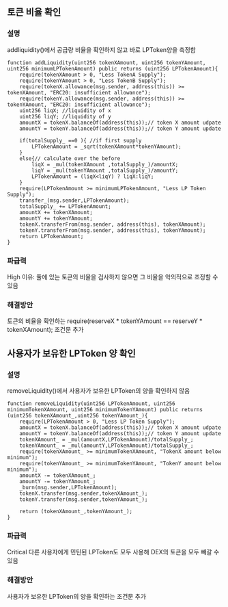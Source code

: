## 토큰 비율 확인
### 설명
addliquidity()에서 공급량 비율을 확인하지 않고 바로 LPToken양을 측정함
```
function addLiquidity(uint256 tokenXAmount, uint256 tokenYAmount, uint256 minimumLPTokenAmount) public returns (uint256 LPTokenAmount){
    require(tokenXAmount > 0, "Less TokenA Supply");
    require(tokenYAmount > 0, "Less TokenB Supply");
    require(tokenX.allowance(msg.sender, address(this)) >= tokenXAmount, "ERC20: insufficient allowance");
    require(tokenY.allowance(msg.sender, address(this)) >= tokenYAmount, "ERC20: insufficient allowance");
    uint256 liqX; //liquidity of x
    uint256 liqY; //liquidity of y
    amountX = tokenX.balanceOf(address(this));// token X amount udpate
    amountY = tokenY.balanceOf(address(this));// token Y amount update
    
    if(totalSupply_ ==0 ){ //if first supply 
        LPTokenAmount = _sqrt(tokenXAmount*tokenYAmount);
    }
    else{// calculate over the before
        liqX = _mul(tokenXAmount ,totalSupply_)/amountX;
        liqY = _mul(tokenYAmount ,totalSupply_)/amountY;
        LPTokenAmount = (liqX<liqY) ? liqX:liqY; 
    }
    require(LPTokenAmount >= minimumLPTokenAmount, "Less LP Token Supply");
    transfer_(msg.sender,LPTokenAmount);
    totalSupply_ += LPTokenAmount;
    amountX += tokenXAmount;
    amountY += tokenYAmount;
    tokenX.transferFrom(msg.sender, address(this), tokenXAmount);
    tokenY.transferFrom(msg.sender, address(this), tokenYAmount);
    return LPTokenAmount;
}
```
### 파급력
High
이유: 풀에 있는 토큰의 비율을 검사하지 않으면 그 비율을 악의적으로 조정할 수 있음

### 해결방안
토큰의 비율을 확인하는 require(reserveX * tokenYAmount == reserveY * tokenXAmount); 조건문 추가


## 사용자가 보유한 LPToken 양 확인
### 설명
removeLiquidity()에서 사용자가 보유한 LPToken의 양을 확인하지 않음
```
function removeLiquidity(uint256 LPTokenAmount, uint256 minimumTokenXAmount, uint256 minimumTokenYAmount) public returns (uint256 tokenXAmount_,uint256 tokenYAmount_){
    require(LPTokenAmount > 0, "Less LP Token Supply");
    amountX = tokenX.balanceOf(address(this));// token X amount udpate
    amountY = tokenY.balanceOf(address(this));// token Y amount update
    tokenXAmount_ = _mul(amountX,LPTokenAmount)/totalSupply_;
    tokenYAmount_ = _mul(amountY,LPTokenAmount)/totalSupply_;
    require(tokenXAmount_ >= minimumTokenXAmount, "TokenX amount below minimum");
    require(tokenYAmount_ >= minimumTokenYAmount, "TokenY amount below minimum");
    amountX -= tokenXAmount_;
    amountY -= tokenYAmount_;
    _burn(msg.sender,LPTokenAmount);
    tokenX.transfer(msg.sender,tokenXAmount_);
    tokenY.transfer(msg.sender,tokenYAmount_);

    return (tokenXAmount_,tokenYAmount_);
}
```
### 파급력
Critical
다른 사용자에게 민틴된 LPToken도 모두 사용해 DEX의 토큰을 모두 빼갈 수 있음

### 해결방안
사용자가 보유한 LPToken의 양을 확인하는 조건문 추가
